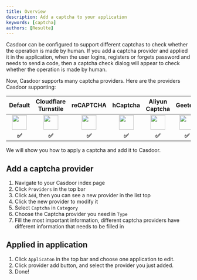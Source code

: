```yaml
---
title: Overview
description: Add a captcha to your application
keywords: [captcha]
authors: [Resulte]
---
```


Casdoor can be configured to support different captchas to check whether the operation is made by human. If you add a captcha provider and applied it in the application, when the user logins, registers or forgets password and needs to send a code, then a captcha check dialog will appear to check whether the operation is made by human.

Now, Casdoor supports many captcha providers. Here are the providers Casdoor supporting:

|                         **Default**                          |                     Cloudflare Turnstile                     |                        **reCAPTCHA**                         |                         **hCaptcha**                         |                      **Aliyun Captcha**                      |                                  Geetest                                   |
| :----------------------------------------------------------: | :----------------------------------------------------------: | :----------------------------------------------------------: | :----------------------------------------------------------: | :----------------------------------------------------------: |:--------------------------------------------------------------------------:|
| <img src="https://cdn.casbin.org/img/social_default.png" width="40"></img> | <img src="https://cdn.casbin.org/img/social_cloudflare.png" width="40"></img> | <img src="https://cdn.casbin.org/img/social_recaptcha.png" width="40"></img> | <img src="https://cdn.casbin.org/img/social_hcaptcha.png" width="40"></img> | <img src="https://cdn.casbin.org/img/social_aliyun.png" width="40"></img> | <img src="https://cdn.casbin.org/img/social_geetest.png" width="40"></img> |
|                            **✅**                             |                            **✅**                             |                            **✅**                             |                            **✅**                             |                            **✅**                             |                                   **✅**                                    |

We will show you how to apply  a captcha and add it to Casdoor.

## Add a captcha provider

1. Navigate to your Casdoor index page
2. Click `Providers` in the top bar
3. Click `Add`, then you can see a new provider in the list top
4. Click the new provider to modify it
5. Select `Captcha` in  `Category`
6. Choose the Captcha provider you need in `Type`
7. Fill the most important information, different captcha providers have different information that needs to be filled in

## Applied in application

1. Click `Applicaton` in the top bar and choose one application to edit.
2. Click provider add button, and select the provider you just added.
3. Done!
